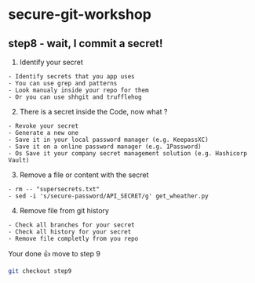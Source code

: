 # secure-git-workshop

## step8 - wait, I commit a secret!

1. Identify your secret
```
- Identify secrets that you app uses
- You can use grep and patterns
- Look manualy inside your repo for them
- Or you can use shhgit and trufflehog 
```

2. There is a secret inside the Code, now what ?
```
- Revoke your secret
- Generate a new one
- Save it in your local password manager (e.g. KeepassXC)
- Save it on a online password manager (e.g. 1Password)
- Os Save it your company secret management solution (e.g. Hashicorp Vault)
```

3. Remove a file or content with the secret
```
- rm -- "supersecrets.txt"
- sed -i 's/secure-password/API_SECRET/g' get_wheather.py
```

4. Remove file from git history
```
- Check all branches for your secret
- Check all history for your secret
- Remove file completly from you repo
```

Your done 👍 move to step 9
```bash
git checkout step9
```
